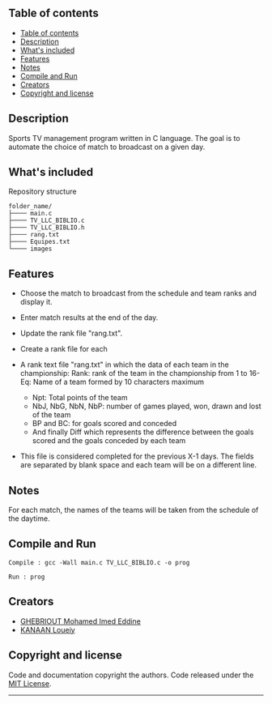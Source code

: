 ## Table of contents

- [Table of contents](#table-of-contents)
- [Description](#description)
- [What's included](#whats-included)
- [Features](#features)
- [Notes](#notes)
- [Compile and Run](#compile-and-run)
- [Creators](#creators)
- [Copyright and license](#copyright-and-license)


## Description

Sports TV management program written in C language.
The goal is to automate the choice of match to broadcast on a given day.




## What's included

Repository structure

```text
folder_name/
├──── main.c
├──── TV_LLC_BIBLIO.c
├──── TV_LLC_BIBLIO.h
├──── rang.txt 
├──── Equipes.txt
└──── images

```

## Features

* Choose the match to broadcast from the schedule and team ranks and display it.
* Enter match results at the end of the day.
* Update the rank file "rang.txt".
* Create a rank file for each 



* A rank text file "rang.txt" in which the data of each team in the
championship:
  Rank: rank of the team in the championship from 1 to 16- Eq: Name of a team formed by 10 characters maximum
  * Npt: Total points of the team
  * NbJ, NbG, NbN, NbP: number of games played, won, drawn and lost of the team
  * BP and BC: for goals scored and conceded
  * And finally Diff which represents the difference between the goals scored and the goals conceded by
each team

* This file is considered completed for the previous X-1 days. The fields are separated by blank space and each team will be on a different line.
  


## Notes
For each match, the names of the teams will be taken from the schedule of the daytime.


## Compile and Run

```text
Compile : gcc -Wall main.c TV_LLC_BIBLIO.c -o prog

Run : prog
```



## Creators

- [GHEBRIOUT Mohamed Imed Eddine](https://github.com/Mohamed-Imed-Eddine)
- [KANAAN Loueiy](https://github.com/loueiy)




## Copyright and license

Code and documentation copyright the authors. 
Code released under the [MIT License](https://github.com/git/git-scm.com/blob/main/MIT-LICENSE.txt).


---



 


